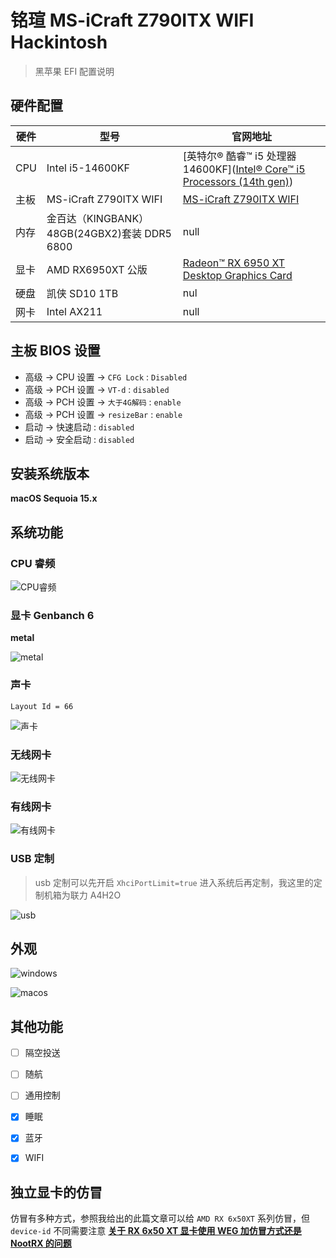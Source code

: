 # 铭瑄 MS-iCraft Z790ITX WIFI Hackintosh

> 黑苹果 EFI 配置说明



## 硬件配置

| 硬件 | 型号                                         | 官网地址                                                     |
| ---- | -------------------------------------------- | ------------------------------------------------------------ |
| CPU  | Intel i5-14600KF                             | [英特尔® 酷睿™ i5 处理器 14600KF]([Intel® Core™ i5 Processors (14th gen)](https://www.intel.cn/content/www/cn/zh/ark/products/series/236175/intel-core-i5-processors-14th-gen.html)) |
| 主板 | MS-iCraft Z790ITX WIFI                       | [MS-iCraft Z790ITX WIFI](https://www.maxsun.com.cn/2023/0331/5953.html) |
| 内存 | 金百达（KINGBANK）48GB(24GBX2)套装 DDR5 6800 | null                                                         |
| 显卡 | AMD RX6950XT 公版                            | [Radeon™ RX 6950 XT Desktop Graphics Card](https://www.amd.com/zh-cn/products/graphics/desktops/radeon/6000-series/amd-radeon-rx-6950-xt.html) |
| 硬盘 | 凯侠 SD10 1TB                                | nul                                                          |
| 网卡 | Intel AX211                                  | null                                                         |



## 主板 BIOS 设置

- 高级 -> CPU 设置 -> `CFG Lock` :  `Disabled`
- 高级 -> PCH 设置 -> `VT-d` : `disabled`
- 高级 -> PCH 设置 -> `大于4G解码` : `enable`
- 高级 -> PCH 设置 -> `resizeBar` : `enable`
- 启动 -> 快速启动 : `disabled`
- 启动 -> 安全启动 : `disabled`



## 安装系统版本

**macOS Sequoia 15.x**



## 系统功能

### CPU 睿频

![CPU睿频](https://cdn.jsdelivr.net/gh/anlostsheep/infinity-images@master/uPic/2025/{monty}/07/PixPin_2025-08-07_23-52-50.png)

### 显卡 Genbanch 6

**metal**

![metal](https://cdn.jsdelivr.net/gh/anlostsheep/infinity-images@master/uPic/2025/{monty}/08/PixPin_2025-08-08_00-04-29.png)



### 声卡

`Layout Id = 66`

![声卡](https://cdn.jsdelivr.net/gh/anlostsheep/infinity-images@master/uPic/2025/{monty}/08/PixPin_2025-08-08_00-11-53.png)



### 无线网卡

![无线网卡](https://cdn.jsdelivr.net/gh/anlostsheep/infinity-images@master/uPic/2025/{monty}/08/PixPin_2025-08-08_00-13-23.png)

### 有线网卡

![有线网卡](https://cdn.jsdelivr.net/gh/anlostsheep/infinity-images@master/uPic/2025/{monty}/08/PixPin_2025-08-08_00-14-23.png)

### USB 定制

> usb 定制可以先开启 `XhciPortLimit=true` 进入系统后再定制，我这里的定制机箱为联力 A4H2O

![usb](https://cdn.jsdelivr.net/gh/anlostsheep/infinity-images@master/uPic/2025/{monty}/08/PixPin_2025-08-08_00-15-31.png)



## 外观

![windows](https://cdn.jsdelivr.net/gh/anlostsheep/infinity-images@master/uPic/2025/{monty}/08/IMG_9048.jpg)



![macos](https://cdn.jsdelivr.net/gh/anlostsheep/infinity-images@master/uPic/2025/{monty}/08/IMG_8938.jpg)



## 其他功能

- [ ] 隔空投送
- [ ] 随航
- [ ] 通用控制
- [x] 睡眠
- [x] 蓝牙
- [x] WIFI



## 独立显卡的仿冒

仿冒有多种方式，参照我给出的此篇文章可以给 `AMD RX 6x50XT` 系列仿冒，但 `device-id` 不同需要注意
[**关于 RX 6x50 XT 显卡使用 WEG 加仿冒方式还是 NootRX 的问题**](https://bbs.pcbeta.com/viewthread-2035838-1-1.html)

